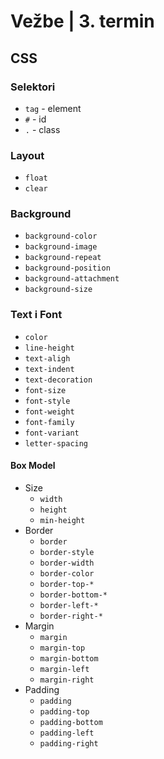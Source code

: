 # Vežbe | 3. termin


## CSS

### Selektori

- `tag` - element 
- `#` - id
- `.` - class

### Layout
- `float`
- `clear`

### Background

- `background-color`
- `background-image`
- `background-repeat`
- `background-position`
- `background-attachment`
- `background-size`

### Text i Font

- `color`
- `line-height`
- `text-aligh`
- `text-indent`
- `text-decoration`
- `font-size`
- `font-style`
- `font-weight`
- `font-family`
- `font-variant`
- `letter-spacing`

#### Box Model

- Size
    - `width`
    - `height`
    - `min-height`
- Border
    - `border`
    - `border-style`
    - `border-width`
    - `border-color`
    - `border-top-*`
    - `border-bottom-*`
    - `border-left-*`
    - `border-right-*`
- Margin
    - `margin`
    - `margin-top`
    - `margin-bottom`
    - `margin-left`
    - `margin-right`
- Padding
    - `padding`
    - `padding-top`
    - `padding-bottom`
    - `padding-left`
    - `padding-right`
